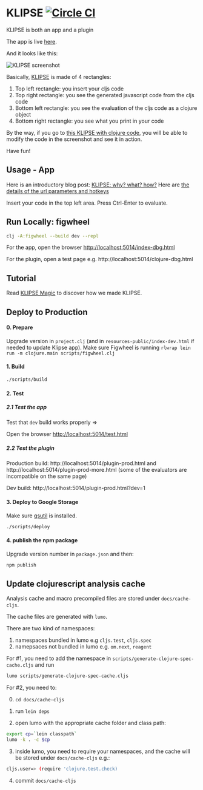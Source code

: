 # KLIPSE [![Circle CI](https://circleci.com/gh/viebel/klipse/tree/master.svg?style=svg)](https://circleci.com/gh/viebel/klipse/tree/master)

KLIPSE is both an app and a plugin


The app is live [here](http://app.klipse.tech).

And it looks like this:


![KLIPSE screenshot](https://cloud.githubusercontent.com/assets/11784820/23673439/fde9c7da-037a-11e7-889e-6c3e7ea6394d.png "KLIPSE screenshot")

Basically, [KLIPSE](http://app.klipse.tech) is made of 4 rectangles:

1. Top left rectangle: you insert your cljs code
2. Top right rectangle: you see the generated javascript code from the cljs code
3. Bottom left rectangle: you see the evaluation of the cljs code as a clojure object
4. Bottom right rectangle: you see what you print in your code

By the way, if you go to [this KLIPSE with clojure code](http://app.klipse.tech/?cljs_in=(ns%20my.args%0A%20%20(%3Arequire%20%5Bclojure.string%20%3Aas%20string%5D))%0A%0A(defn%20hello-world%20%5B%26%20%7B%3Akeys%20%5Blanguage%20upper-case%3F%5D%20%0A%20%20%20%20%20%20%20%20%20%20%20%20%20%20%20%20%20%20%20%20%20%20%3Aor%20%7Blanguage%20%3Aen%0A%20%20%20%20%20%20%20%20%20%20%20%20%20%20%20%20%20%20%20%20%20%20%20%20%20%20%20upper-case%3F%20false%7D%7D%5D%0A%0A%20%20(let%20%5Bgreeting%20(case%20language%0A%20%20%20%20%20%20%20%20%20%20%20%20%20%20%20%20%20%20%20%3Afr%20%22bonjour%20monde%22%0A%20%20%20%20%20%20%20%20%20%20%20%20%20%20%20%20%20%20%20%3Aen%20%22hello%20world%22)%5D%0A%20%20%20%20(if%20upper-case%3F%0A%20%20%20%20%20%20(string%2Fupper-case%20greeting)%0A%20%20%20%20%20%20greeting)))%0A%0A%0A%5B%0A%20%20(hello-world)%0A%20%20(hello-world%20%3Alanguage%20%3Afr)%0A%20%20(hello-world%20%3Aupper-case%3F%20true)%0A%20%20%5D%0A), you will be able to modify the code in the screenshot and see it in action.

Have fun!

## Usage - App

Here is an introductory blog post: [KLIPSE: why? what? how?](http://raphaelboukara.github.io/clojure/2016/03/17/klipse.html)
Here are [the details of the url parameters and hotkeys](http://blog.klipse.tech/clojure/2016/03/27/klipse-manual.html)

Insert your code in the top left area.
Press Ctrl-Enter to evaluate.


## Run Locally: figwheel 

```bash
clj -A:figwheel --build dev --repl
```

For the app, open the browser [http://localhost:5014/index-dbg.html](http://localhost:5014/index-dbg.html)

For the plugin, open a test page e.g. http://localhost:5014/clojure-dbg.html

 
## Tutorial

Read [KLIPSE Magic](https://github.com/viebel/klipse/blob/master/tutorial.md) to discover how we made KLIPSE.

## Deploy to Production

#### 0. Prepare

Upgrade version in `project.clj` (and in `resources-public/index-dev.html` if needed to update Klipse app).
Make sure Figwheel is running `rlwrap lein run -m clojure.main scripts/figwheel.clj`


#### 1. Build

```bash
./scripts/build
```
#### 2. Test 

##### 2.1 Test the app

Test that `dev` build works properly => 

Open the browser [http://localhost:5014/test.html](http://localhost:5014/test.html)

##### 2.2 Test the plugin

Production build: http://localhost:5014/plugin-prod.html and http://localhost:5014/plugin-prod-more.html (some of the evaluators are incompatible on the same page)

Dev build: http://localhost:5014/plugin-prod.html?dev=1

 

#### 3. Deploy to Google Storage

Make sure [gsutil](https://cloud.google.com/storage/docs/gsutil_install) is installed.

```bash
./scripts/deploy
```

#### 4. publish the npm package

Upgrade version number in `package.json` and then:

```bash
npm publish
```

## Update clojurescript analysis cache

Analysis cache and macro precompiled files are stored under `docs/cache-cljs`.

The cache files are generated with `lumo`.

There are two kind of namespaces:

1. namespaces bundled in lumo e.g `cljs.test`, `cljs.spec`
2. namepsaces not bundled in lumo e.g. `om.next`, `reagent`

For #1, you need to add the namespace in `scripts/generate-clojure-spec-cache.cljs` and run

```bash
lumo scripts/generate-clojure-spec-cache.cljs

```

For #2, you need to:

0. `cd docs/cache-cljs`

1. run `lein deps`

2. open lumo with the appropriate cache folder and class path:

```bash
export cp=`lein classpath`
lumo -k . -c $cp
```

3. inside lumo, you need to require your namespaces, and the cache will be stored under `docs/cache-cljs` e.g.:

```bash
cljs.user=> (require 'clojure.test.check)
```

4. commit `docs/cache-cljs`
